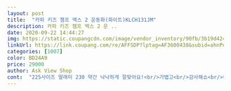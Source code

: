 ```yaml
---
layout: post 
title:  "카파 키즈 챔프 맥스 2 운동화(화이트)KLCH131JM" 
description: 카파 키즈 챔프 맥스 2 운 ..
date: 2020-09-22 14:44:27 
img: https://static.coupangcdn.com/image/vendor_inventory/90fb/3b19d424b108caf50d2514ccfec132a9a4166e30e5004d51c4c3ab309799.jpg 
linkUrl: https://link.coupang.com/re/AFFSDP?lptag=AF3600438&subid=ahnPublicAsk&pageKey=1262527739&itemId=2263797554&vendorItemId=70341445859&traceid=V0-113-2a172874779f85d2 
categories: [1007] 
color: BD24A9 
price: 29000 
author: Ask View Shop 
cont:  "225사이즈 딸래미 230 약간 낙낙하게 잘맞아요!<br/>가볍고<br/>감사해쇼<br/>디자인도<br/>반짝이도<br/>배송은 진짜 늦었는데, 아이가 예뻐해서 별5개드려요<br/>살짝 크게 신을려고 했어요.<br/> 가볍고 예뻐요.<br/> 가성비 짱<br/>색깔도<br/>진짜 좋아해요<br/>" 
---
```

